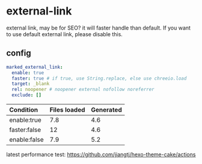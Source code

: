 # external-link

external link, may be for SEO? it will faster handle than default. If you want to use default external link, please disable this.

## config

```yml
marked_external_link:
  enable: true
  faster: true # if true, use String.replace, else use chreeio.load
  target: _blank
  rel: noopener # noopener external nofollow noreferrer
  exclude: []
```

| Condition | Files loaded | Generated |
| :--- | :--- | :--- |
| enable:true | 7.8 | 4.6 |
| faster:false | 12 | 4.6 |
| enable:false | 7.9 | 5.2 |

latest performance test: https://github.com/jiangtj/hexo-theme-cake/actions
